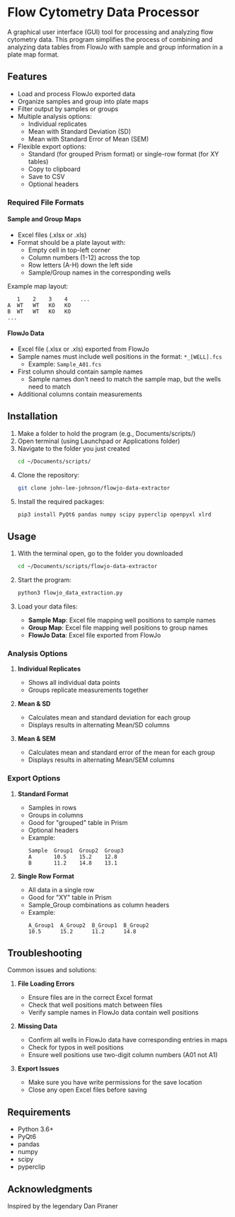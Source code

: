 # Flow Cytometry Data Processor

A graphical user interface (GUI) tool for processing and analyzing flow cytometry data. This program simplifies the process of combining and analyzing data tables from FlowJo with sample and group information in a plate map format.

## Features

- Load and process FlowJo exported data
- Organize samples and group into plate maps
- Filter output by samples or groups
- Multiple analysis options:
  - Individual replicates
  - Mean with Standard Deviation (SD)
  - Mean with Standard Error of Mean (SEM)
- Flexible export options:
  - Standard (for grouped Prism format) or single-row format (for XY tables)
  - Copy to clipboard
  - Save to CSV
  - Optional headers

### Required File Formats

#### Sample and Group Maps
- Excel files (.xlsx or .xls)
- Format should be a plate layout with:
  - Empty cell in top-left corner
  - Column numbers (1-12) across the top
  - Row letters (A-H) down the left side
  - Sample/Group names in the corresponding wells

Example map layout:
```
   1    2    3    4    ...
A  WT   WT   KO   KO   
B  WT   WT   KO   KO   
...
```

#### FlowJo Data
- Excel file (.xlsx or .xls) exported from FlowJo
- Sample names must include well positions in the format: `*_[WELL].fcs`
  - Example: `Sample_A01.fcs`
- First column should contain sample names
  - Sample names don't need to match the sample map, but the wells need to match
- Additional columns contain measurements

## Installation
1. Make a folder to hold the program (e.g., Documents/scripts/)
2. Open terminal (using Launchpad or Applications folder)
3. Navigate to the folder you just created
   ```bash
   cd ~/Documents/scripts/
   ```
4. Clone the repository:
   ```bash
   git clone john-lee-johnson/flowjo-data-extractor
   ```
5. Install the required packages:
   ```bash
   pip3 install PyQt6 pandas numpy scipy pyperclip openpyxl xlrd
   ```

## Usage

1. With the terminal open, go to the folder you downloaded
   ```bash
   cd ~/Documents/scripts/flowjo-data-extractor
   ```
2. Start the program:
   ```bash
   python3 flowjo_data_extraction.py
   ```

3. Load your data files:
   - **Sample Map**: Excel file mapping well positions to sample names
   - **Group Map**: Excel file mapping well positions to group names
   - **FlowJo Data**: Excel file exported from FlowJo

### Analysis Options

1. **Individual Replicates**
   - Shows all individual data points
   - Groups replicate measurements together

2. **Mean & SD**
   - Calculates mean and standard deviation for each group
   - Displays results in alternating Mean/SD columns

3. **Mean & SEM**
   - Calculates mean and standard error of the mean for each group
   - Displays results in alternating Mean/SEM columns

### Export Options

1. **Standard Format**
   - Samples in rows
   - Groups in columns
   - Good for "grouped" table in Prism
   - Optional headers
   - Example:
     ```
     Sample  Group1  Group2  Group3
     A       10.5    15.2    12.8
     B       11.2    14.8    13.1
     ```

2. **Single Row Format**
   - All data in a single row
   - Good for "XY" table in Prism
   - Sample_Group combinations as column headers
   - Example:
     ```
     A_Group1  A_Group2  B_Group1  B_Group2
     10.5      15.2      11.2      14.8
     ```

## Troubleshooting

Common issues and solutions:

1. **File Loading Errors**
   - Ensure files are in the correct Excel format
   - Check that well positions match between files
   - Verify sample names in FlowJo data contain well positions

2. **Missing Data**
   - Confirm all wells in FlowJo data have corresponding entries in maps
   - Check for typos in well positions
   - Ensure well positions use two-digit column numbers (A01 not A1)

3. **Export Issues**
   - Make sure you have write permissions for the save location
   - Close any open Excel files before saving

## Requirements

- Python 3.6+
- PyQt6
- pandas
- numpy
- scipy
- pyperclip

## Acknowledgments

Inspired by the legendary Dan Piraner
